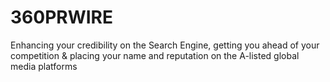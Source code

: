 # 360PRWIRE
 Enhancing your credibility on the Search Engine, getting you ahead of your competition &amp; placing your name and   reputation on the A-listed global media platforms
